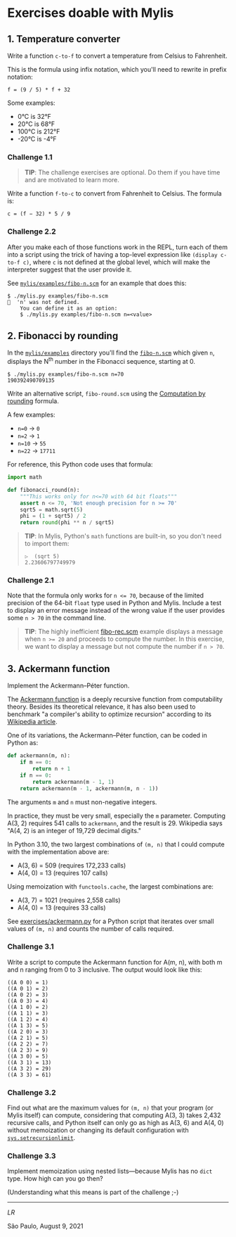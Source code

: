 # Exercises doable with Mylis

## 1. Temperature converter

Write a function `c-to-f` to convert a temperature from Celsius to
Fahrenheit.

This is the formula using infix notation, which you'll need to rewrite in prefix notation:

`f = (9 / 5) * f + 32`

Some examples:

* 0°C is 32°F
* 20°C is 68°F
* 100°C is 212°F
* -20°C is -4°F

### Challenge 1.1

> **TIP**: The challenge exercises are optional. Do them if you have time and are motivated to learn more.

Write a function `f-to-c` to convert from Fahrenheit to Celsius.
The formula is:

`c = (f − 32) * 5 / 9`


### Challenge 2.2

After you make each of those functions work in the REPL,
turn each of them into a script using the trick
of having a top-level expression like `(display c-to-f c)`,
where `c` is not defined at the global level,
which will make the interpreter suggest that the user provide it.

See [`mylis/examples/fibo-n.scm`](https://github.com/fluentpython/lispy/blob/main/mylis/examples/fibo-n.scm)
for an example that does this:

```
$ ./mylis.py examples/fibo-n.scm
🚨  'n' was not defined.
    You can define it as an option:
    $ ./mylis.py examples/fibo-n.scm n=<value>
```

## 2. Fibonacci by rounding

In the [`mylis/examples`](https://github.com/fluentpython/lispy/tree/main/mylis/examples)
directory you'll find the
[`fibo-n.scm`](https://github.com/fluentpython/lispy/blob/main/mylis/examples/fibo-n.scm)
which given `n`, displays the N<sup>th</sup> number
in the Fibonacci sequence, starting at 0.

```
$ ./mylis.py examples/fibo-n.scm n=70
190392490709135
```

Write an alternative script, `fibo-round.scm` using the
[Computation by rounding](https://en.wikipedia.org/wiki/Fibonacci_number#Computation_by_rounding) formula.

A few examples:

* `n=0` → `0`
* `n=2` → `1`
* `n=10` → `55`
* `n=22` → `17711`

For reference, this Python code uses that formula:

```python
import math

def fibonacci_round(n):
    """This works only for n<=70 with 64 bit floats"""
    assert n <= 70, 'Not enough precision for n >= 70'
    sqrt5 = math.sqrt(5)
    phi = (1 + sqrt5) / 2
    return round(phi ** n / sqrt5)
```

> **TIP**: In Mylis, Python's `math` functions are built-in, so you don't need to import them:
>
> ```
> ▷  (sqrt 5)
> 2.23606797749979
> ```

### Challenge 2.1

Note that the formula only works for `n <= 70`,
because of the limited precision of the 64-bit `float` type used in Python and Mylis.
Include a test to display an error message instead of the wrong value
if the user provides some `n > 70` in the command line.

>  **TIP**: The highly inefficient
  [fibo-rec.scm](https://github.com/fluentpython/lispy/blob/main/mylis/examples/fibo-rec.scm)
  example displays a message when `n >= 20` and proceeds to compute the number.
  In this exercise, we want to display a message but not compute the number if `n > 70`.

## 3. Ackermann function

Implement the Ackermann–Péter function.

The
[Ackermann function](http://en.wikipedia.org/wiki/Ackermann_function)
is a deeply recursive function from computability theory.
Besides its theoretical relevance, it has also been used to benchmark
"a compiler's ability to optimize recursion" according to its [Wikipedia article](http://en.wikipedia.org/wiki/Ackermann_function).

One of its variations, the Ackermann–Péter function,
can be coded in Python as:

```python
def ackermann(m, n):
    if m == 0:
        return n + 1
    if n == 0:
        return ackermann(m - 1, 1)
    return ackermann(m - 1, ackermann(m, n - 1))
```

The arguments `m` and `n` must non-negative integers.

In practice, they must be very small, especially the `m` parameter.
Computing A(3, 2) requires 541 calls to `ackermann`, and the result is 29.
Wikipedia says "A(4, 2) is an integer of 19,729 decimal digits."

In Python 3.10, the two largest combinations of `(m, n)` that
I could compute with the implementation above are:

* A(3, 6) = 509 (requires 172,233 calls)
* A(4, 0) = 13 (requires 107 calls)

Using memoization with `functools.cache`, the largest combinations are:

* A(3, 7) = 1021 (requires 2,558 calls)
* A(4, 0) = 13 (requires 33 calls)

See
[exercises/ackermann.py](https://github.com/fluentpython/lispy/blob/main/mylis/exercises/ackermann.py)
for a Python script that iterates over small values of `(m, n)` and
counts the number of calls required.

### Challenge 3.1

Write a script to compute the Ackermann function for A(m, n), with both m and n ranging from 0 to 3 inclusive.
The output would look like this:

```
((A 0 0) = 1)
((A 0 1) = 2)
((A 0 2) = 3)
((A 0 3) = 4)
((A 1 0) = 2)
((A 1 1) = 3)
((A 1 2) = 4)
((A 1 3) = 5)
((A 2 0) = 3)
((A 2 1) = 5)
((A 2 2) = 7)
((A 2 3) = 9)
((A 3 0) = 5)
((A 3 1) = 13)
((A 3 2) = 29)
((A 3 3) = 61)
```

### Challenge 3.2

Find out what are the maximum values for `(m, n)` that your program (or Mylis itself) can compute,
considering that computing A(3, 3) takes 2,432 recursive calls,
and Python itself can only go as high as A(3, 6) and A(4, 0)
without memoization or changing its default configuration with
[`sys.setrecursionlimit`](https://docs.python.org/3/library/sys.html#sys.setrecursionlimit).


### Challenge 3.3

Implement memoization using nested lists—because Mylis has no `dict` type.
How high can you go then?

(Understanding what this means is part of the challenge ;-)

----

_LR_

São Paulo, August 9, 2021
